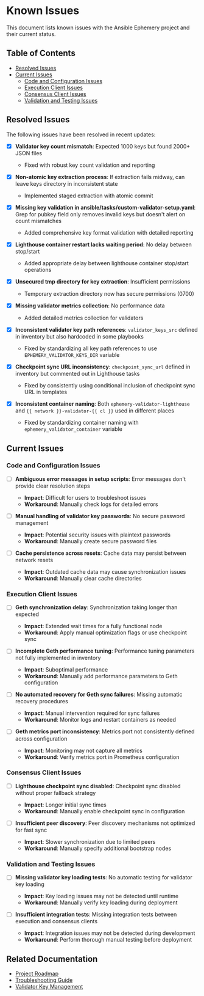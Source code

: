 # Known Issues

This document lists known issues with the Ansible Ephemery project and their current status.

## Table of Contents

- [Resolved Issues](#resolved-issues)
- [Current Issues](#current-issues)
  - [Code and Configuration Issues](#code-and-configuration-issues)
  - [Execution Client Issues](#execution-client-issues)
  - [Consensus Client Issues](#consensus-client-issues)
  - [Validation and Testing Issues](#validation-and-testing-issues)

## Resolved Issues

The following issues have been resolved in recent updates:

- [x] **Validator key count mismatch**: Expected 1000 keys but found 2000+ JSON files
  - Fixed with robust key count validation and reporting

- [x] **Non-atomic key extraction process**: If extraction fails midway, can leave keys directory in inconsistent state
  - Implemented staged extraction with atomic commit

- [x] **Missing key validation in ansible/tasks/custom-validator-setup.yaml**: Grep for pubkey field only removes invalid keys but doesn't alert on count mismatches
  - Added comprehensive key format validation with detailed reporting

- [x] **Lighthouse container restart lacks waiting period**: No delay between stop/start
  - Added appropriate delay between lighthouse container stop/start operations

- [x] **Unsecured tmp directory for key extraction**: Insufficient permissions
  - Temporary extraction directory now has secure permissions (0700)

- [x] **Missing validator metrics collection**: No performance data
  - Added detailed metrics collection for validators

- [x] **Inconsistent validator key path references**: `validator_keys_src` defined in inventory but also hardcoded in some playbooks
  - Fixed by standardizing all key path references to use `EPHEMERY_VALIDATOR_KEYS_DIR` variable

- [x] **Checkpoint sync URL inconsistency**: `checkpoint_sync_url` defined in inventory but commented out in Lighthouse tasks
  - Fixed by consistently using conditional inclusion of checkpoint sync URL in templates

- [x] **Inconsistent container naming**: Both `ephemery-validator-lighthouse` and `{{ network }}-validator-{{ cl }}` used in different places
  - Fixed by standardizing container naming with `ephemery_validator_container` variable

## Current Issues

### Code and Configuration Issues

- [ ] **Ambiguous error messages in setup scripts**: Error messages don't provide clear resolution steps
  - **Impact**: Difficult for users to troubleshoot issues
  - **Workaround**: Manually check logs for detailed errors

- [ ] **Manual handling of validator key passwords**: No secure password management
  - **Impact**: Potential security issues with plaintext passwords
  - **Workaround**: Manually create secure password files

- [ ] **Cache persistence across resets**: Cache data may persist between network resets
  - **Impact**: Outdated cache data may cause synchronization issues
  - **Workaround**: Manually clear cache directories

### Execution Client Issues

- [ ] **Geth synchronization delay**: Synchronization taking longer than expected
  - **Impact**: Extended wait times for a fully functional node
  - **Workaround**: Apply manual optimization flags or use checkpoint sync

- [ ] **Incomplete Geth performance tuning**: Performance tuning parameters not fully implemented in inventory
  - **Impact**: Suboptimal performance
  - **Workaround**: Manually add performance parameters to Geth configuration

- [ ] **No automated recovery for Geth sync failures**: Missing automatic recovery procedures
  - **Impact**: Manual intervention required for sync failures
  - **Workaround**: Monitor logs and restart containers as needed

- [ ] **Geth metrics port inconsistency**: Metrics port not consistently defined across configuration
  - **Impact**: Monitoring may not capture all metrics
  - **Workaround**: Verify metrics port in Prometheus configuration

### Consensus Client Issues

- [ ] **Lighthouse checkpoint sync disabled**: Checkpoint sync disabled without proper fallback strategy
  - **Impact**: Longer initial sync times
  - **Workaround**: Manually enable checkpoint sync in configuration

- [ ] **Insufficient peer discovery**: Peer discovery mechanisms not optimized for fast sync
  - **Impact**: Slower synchronization due to limited peers
  - **Workaround**: Manually specify additional bootstrap nodes

### Validation and Testing Issues

- [ ] **Missing validator key loading tests**: No automatic testing for validator key loading
  - **Impact**: Key loading issues may not be detected until runtime
  - **Workaround**: Manually verify key loading during deployment

- [ ] **Insufficient integration tests**: Missing integration tests between execution and consensus clients
  - **Impact**: Integration issues may not be detected during development
  - **Workaround**: Perform thorough manual testing before deployment

## Related Documentation

- [Project Roadmap](./ROADMAP.md)
- [Troubleshooting Guide](../DEVELOPMENT/TROUBLESHOOTING.md)
- [Validator Key Management](../FEATURES/VALIDATOR_KEY_MANAGEMENT.md)
